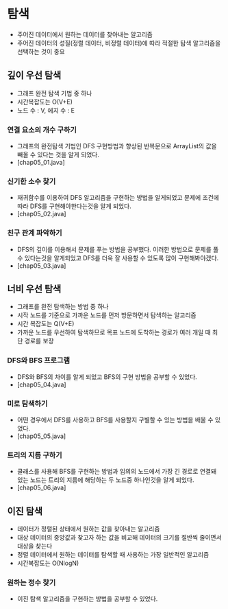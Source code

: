 # 탐색
- 주어진 데이터에서 원하는 데이터를 찾아내는 알고리즘
- 주어진 데이터의 성질(정렬 데이터, 비정렬 데이터)에 따라 적절한 탐색 알고리즘을 선택하는 것이 중요

## 깊이 우선 탐색
- 그래프 완전 탐색 기법 중 하나
- 시간복잡도는 O(V+E)
- 노드 수 : V, 에지 수 : E

### 연결 요소의 개수 구하기
- 그래프의 완전탐색 기법인 DFS 구현방법과 향상된 반복문으로 ArrayList의 값을 빼올 수 있다는 것을 알게 되었다.
- [chap05_01.java]

### 신기한 소수 찾기
- 재귀함수를 이용하여 DFS 알고리즘을 구현하는 방법을 알게되었고 문제에 조건에 따라 DFS를 구현해야한다는것을 알게 되었다.
- [chap05_02.java]

### 친구 관계 파악하기
- DFS의 깊이를 이용해서 문제를 푸는 방법을 공부했다. 이러한 방법으로 문제를 풀 수 있다는것을 알게되었고 DFS를 더욱 잘 사용할 수 있도록 많이 구현해봐야겠다.
- [chap05_03.java]

## 너비 우선 탐색
- 그래프를 완전 탐색하는 방법 중 하나
- 시작 노드를 기준으로 가까운 노드를 먼저 방문하면서 탐색하는 알고리즘
- 시간 복잡도는 Q(V+E)
- 가까운 노드를 우선하여 탐색하므로 목표 노드에 도착하는 경로가 여러 개일 때 최단 경로를 보장

### DFS와 BFS 프로그램
- DFS와 BFS의 차이를 알게 되었고 BFS의 구현 방법을 공부할 수 있었다.
- [chap05_04.java]

### 미로 탐색하기
- 어떤 경우에서 DFS를 사용하고 BFS를 사용할지 구별할 수 있는 방법을 배울 수 있었다.
- [chap05_05.java]

### 트리의 지름 구하기
- 클래스를 사용해 BFS를 구현하는 방법과 임의의 노드에서 가장 긴 경로로 연결돼 있는 노드는 트리의 지름에 해당하는 두 노드중 하나인것을 알게 되었다.
- [chap05_06.java]

## 이진 탐색
- 데이터가 정렬된 상태에서 원하는 값을 찾아내는 알고리즘
- 대상 데이터의 중앙값과 찾고자 하는 값을 비교해 데이터의 크기를 절반씩 줄이면서 대상을 찾는다
- 정렬 데이터에서 원하는 데이터를 탐색할 때 사용하는 가장 일반적인 알고리즘
- 시간복잡도는 O(NlogN)

### 원하는 정수 찾기
- 이진 탐색 알고리즘을 구현하는 방법을 공부할 수 있었다.